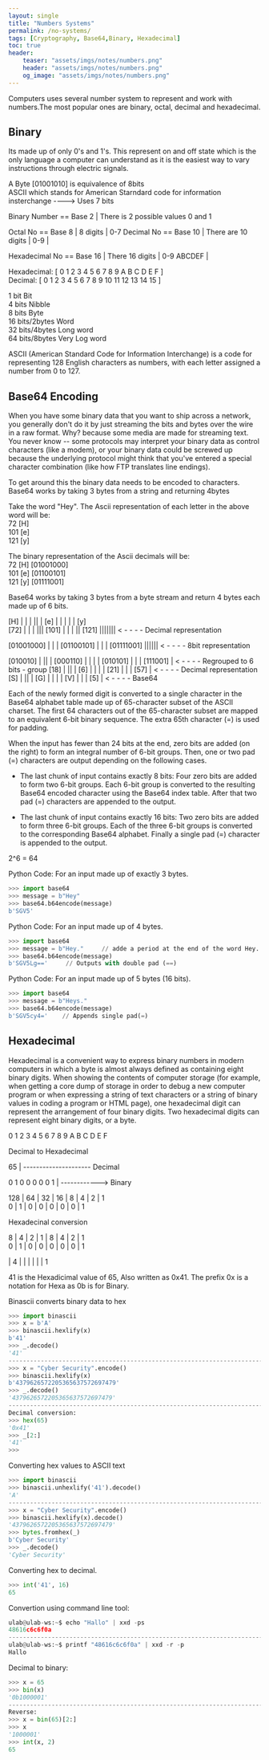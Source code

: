 ```yaml
---
layout: single
title: "Numbers Systems"
permalink: /no-systems/
tags: [Cryptography, Base64,Binary, Hexadecimal]
toc: true
header: 
    teaser: "assets/imgs/notes/numbers.png"
    header: "assets/imgs/notes/numbers.png"
    og_image: "assets/imgs/notes/numbers.png"
---
```


Computers uses several number system to represent and work with numbers.The most popular ones are binary, octal, decimal and hexadecimal.

## Binary

Its made up of only 0's and 1's. This represent on and off state which is the only language a computer can understand as it is the easiest way to vary instructions through electric signals.

A Byte [01001010] is  equivalence of  8bits          
ASCII which stands for American Starndard code for information insterchange ----> Uses 7 bits


Binary Number == Base 2 | There is 2 possible values 0 and 1

Octal No == Base 8 | 8 digits | 0-7
Decimal No == Base 10 | There are 10 digits | 0-9 | 

Hexadecimal No == Base 16 | There 16 digits | 0-9 ABCDEF |

Hexadecimal:      [	0  1 2  3  4  5 6 7	8	9	A	B	C	D	E	F     ]         
Decimal:	    [	0	1	2	3	4	5	6	7	8	9	10	11	12	13	14	15 ]
 
1 bit                  Bit              
4 bits                 Nibble                
8 bits                 Byte             
16 bits/2bytes         Word             
32 bits/4bytes         Long word            
64 bits/8bytes         Very Log word            

ASCII (American Standard Code for Information Interchange) is a code for representing 128 English characters as numbers, with each letter assigned a number from 0 to 127.

## Base64 Encoding

When you have some binary data that you want to ship across a network, you generally don't do it by just streaming the bits and bytes over the wire in a raw format. Why? because some media are made for streaming text. You never know -- some protocols may interpret your binary data as control characters (like a modem), or your binary data could be screwed up because the underlying protocol might think that you've entered a special character combination (like how FTP translates line endings).

To get around this the binary data needs to be encoded to characters. Base64 works by taking 3 bytes  from a string and returning 4bytes

Take the word "Hey".
The Ascii representation of each letter in the above word will be:      
 72 [H]             
 101 [e]            
 121 [y]            

The binary representation of the Ascii decimals will be:    
 72 [H]   [01001000]                
 101 [e]  [01100101]            
 121 [y]   [01111001]


Base64 works by taking 3 bytes from a byte stream and return 4 bytes each made up of 6 bits.


[H]      | | | || |        [e]      | | | | |     [y]     
[72]      | | | |||        [101]    | | | ||      [121]    ||||||| < - - - - Decimal representation

[01001000]   | | |    [01100101]   | | |   [01111001] ||||||  < - - - - 8bit representation

[010010]      | || |      [000110]    | | | |  [010101]   | | |   [111001] | < - - - - Regrouped to 6 bits - group
[18]          | || |      [6]      | | | |    [21]      | | |  [57] | < - - - - Decimal representation
[S]      | || |          [G]      | | | |    [V]      | | |  [5]  | < - - - - Base64


Each of the newly formed digit is converted to a single character in the Base64 alphabet table made up of 65-character subset of the ASCII charset.
The first 64 characters out of the 65-character subset are mapped to an equivalent 6-bit binary sequence. The extra 65th character (=) is used for padding.

When the input has fewer than 24 bits at the end, zero bits are added (on the right) to form an integral number of 6-bit groups. Then, one or two pad (=) characters are output depending on the following cases.

* The last chunk of input contains exactly 8 bits: Four zero bits are added to form two 6-bit groups. Each 6-bit group is converted to the resulting Base64 encoded character using the Base64 index table. After that two pad (=) characters are appended to the output.

* The last chunk of input contains exactly 16 bits: Two zero bits are added to form three 6-bit groups. Each of the three 6-bit groups is converted to the corresponding Base64 alphabet. Finally a single pad (=) character is appended to the output.

2^6 = 64  

Python Code:  For an input made up of exactly 3 bytes.
```python
>>> import base64
>>> message = b"Hey"
>>> base64.b64encode(message)
b'SGV5'
```
Python Code: For an input made up of 4 bytes.
```python 
>>> import base64
>>> message = b"Hey."     // adde a period at the end of the word Hey.
>>> base64.b64encode(message)
b'SGV5Lg=='     // Outputs with double pad (==)
```

Python Code: For an input made up of 5 bytes (16 bits).
```python 
>>> import base64
>>> message = b"Heys."
>>> base64.b64encode(message)
b'SGV5cy4='    // Appends single pad(=)

```

## Hexadecimal

Hexadecimal is a convenient way to express binary numbers in modern computers in which a byte is almost always defined as containing eight binary digits. When showing the contents of computer storage (for example, when getting a core dump of storage in order to debug a new computer program or when expressing a string of text characters or a string of binary values in coding a program or HTML page), one hexadecimal digit can represent the arrangement of four binary digits. Two hexadecimal digits can represent eight binary digits, or a byte.

0   1   2   3   4   5   6   7   8   9   A  B   C    D   E   F

Decimal to Hexadecimal

65        |           --------------------- Decimal

0  1  0  0  0  0  0  1 |   ------------> Binary

128 |  64  |  32 |   16   |  8  |    4   |   2   |   1          
0  |    1  |    0  |    0  |    0   |   0   |   0   |   1

Hexadecinal conversion

8  |    4  |    2  |    1    \|    8  |    4  |    2  |    1         
0  |    1  |    0  |    0    \|    0   |   0   |   0   |   1

|      4    |      |     |   |     |   |    1


41 is the Hexadicimal value of 65,  Also written as 0x41. The prefix 0x  is a notation for Hexa as 0b is for Binary.

Binascii converts binary data to hex
```python 
>>> import binascii
>>> x = b'A'
>>> binascii.hexlify(x)
b'41'
>>> _.decode()
'41'
---------------------------------------------------------------------------------
>>> x = "Cyber Security".encode()
>>> binascii.hexlify(x)
b'4379626572205365637572697479'
>>> _.decode()
'4379626572205365637572697479'
---------------------------------------------------------------------------------
Decimal conversion:
>>> hex(65)
'0x41'
>>> _[2:]
'41'
>>> 

```
Converting hex values to ASCII text
```python
>>> import binascii
>>> binascii.unhexlify('41').decode()
'A'
---------------------------------------------------------------------------------
>>> x = "Cyber Security".encode()
>>> binascii.hexlify(x).decode()
'4379626572205365637572697479'
>>> bytes.fromhex(_)
b'Cyber Security'
>>> _.decode()
'Cyber Security'
```
Converting hex to decimal.
```python
>>> int('41', 16)
65
```
Convertion using command line tool:

```python
ulab@ulab-ws:~$ echo "Hallo" | xxd -ps
48616c6c6f0a
---------------------------------------------------------------------------------
ulab@ulab-ws:~$ printf "48616c6c6f0a" | xxd -r -p
Hallo

```
Decimal to binary:
```python
>>> x = 65
>>> bin(x)
'0b1000001'
---------------------------------------------------------------------------------
Reverse:
>>> x = bin(65)[2:]
>>> x
'1000001'
>>> int(x, 2)
65
```

